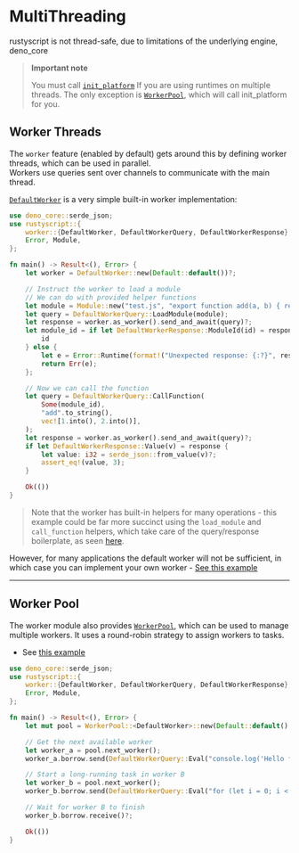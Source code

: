 # MultiThreading
rustyscript is not thread-safe, due to limitations of the underlying engine, deno_core

> <div class="warning">
>   <strong>Important note</strong>
>
>   You must call [`init_platform`](https://docs.rs/rustyscript/latest/rustyscript/fn.init_platform.html) If you are using runtimes on multiple threads.
>   The only exception is [`WorkerPool`](https://docs.rs/rustyscript/latest/rustyscript/worker/struct.WorkerPool.html), which will call init_platform for you.
> </div>

## Worker Threads

The `worker` feature (enabled by default) gets around this by defining worker threads, which can be used in parallel.  
Workers use queries sent over channels to communicate with the main thread.

[`DefaultWorker`](https://docs.rs/rustyscript/latest/rustyscript/worker/struct.DefaultWorker.html) is a very simple built-in worker implementation:

```rust
use deno_core::serde_json;
use rustyscript::{
    worker::{DefaultWorker, DefaultWorkerQuery, DefaultWorkerResponse},
    Error, Module,
};

fn main() -> Result<(), Error> {
    let worker = DefaultWorker::new(Default::default())?;

    // Instruct the worker to load a module
    // We can do with provided helper functions
    let module = Module::new("test.js", "export function add(a, b) { return a + b; }");
    let query = DefaultWorkerQuery::LoadModule(module);
    let response = worker.as_worker().send_and_await(query)?;
    let module_id = if let DefaultWorkerResponse::ModuleId(id) = response {
        id
    } else {
        let e = Error::Runtime(format!("Unexpected response: {:?}", response));
        return Err(e);
    };

    // Now we can call the function
    let query = DefaultWorkerQuery::CallFunction(
        Some(module_id),
        "add".to_string(),
        vec![1.into(), 2.into()],
    );
    let response = worker.as_worker().send_and_await(query)?;
    if let DefaultWorkerResponse::Value(v) = response {
        let value: i32 = serde_json::from_value(v)?;
        assert_eq!(value, 3);
    }

    Ok(())
}
```

> Note that the worker has built-in helpers for many operations - this example could be far more succinct using the `load_module` and `call_function` helpers,
> which take care of the query/response boilerplate, as seen [here](https://github.com/rscarson/rustyscript/blob/master/examples/default_threaded_worker.rs).

However, for many applications the default worker will not be sufficient, in which case you can implement your own worker - [See this example](https://github.com/rscarson/rustyscript/blob/master/examples/custom_threaded_worker.rs)

-----

## Worker Pool

The worker module also provides [`WorkerPool`](https://docs.rs/rustyscript/latest/rustyscript/worker/struct.WorkerPool.html), which can be used to manage multiple workers. It uses a round-robin strategy to assign workers to tasks.
- See [this example](https://github.com/rscarson/rustyscript/blob/master/examples/worker_pool.rs)

```rust
use deno_core::serde_json;
use rustyscript::{
    worker::{DefaultWorker, DefaultWorkerQuery, DefaultWorkerResponse},
    Error, Module,
};

fn main() -> Result<(), Error> {
    let mut pool = WorkerPool::<DefaultWorker>::new(Default::default(), 4)?;

    // Get the next available worker
    let worker_a = pool.next_worker();
    worker_a.borrow.send(DefaultWorkerQuery::Eval("console.log('Hello from worker A!')".to_string()))?;

    // Start a long-running task in worker B
    let worker_b = pool.next_worker();
    worker_b.borrow.send(DefaultWorkerQuery::Eval("for (let i = 0; i < 10000000000; i++) {} ".to_string()))?;

    // Wait for worker B to finish
    worker_b.borrow.receive()?;

    Ok(())
}
```